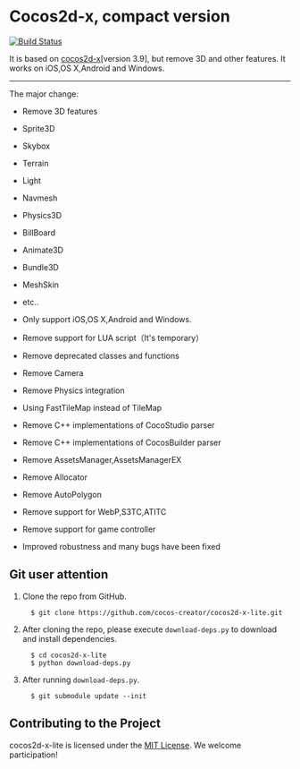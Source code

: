 Cocos2d-x, compact version
==========================

<a href="https://travis-ci.org/cocos-creator/cocos2d-x-lite"><img src="https://travis-ci.org/cocos-creator/cocos2d-x-lite.svg?branch=develop " alt="Build Status"></a>

It is based on [cocos2d-x](https://github.com/cocos2d/cocos2d-x)[version 3.9], but remove 3D and other features. It works on iOS,OS X,Android and Windows. 

------------------------------------------------

The major change:

- Remove 3D features
 - Sprite3D
 - Skybox
 - Terrain
 - Light
 - Navmesh
 - Physics3D
 - BillBoard
 - Animate3D
 - Bundle3D
 - MeshSkin
 - etc..

- Only support iOS,OS X,Android and Windows.
- Remove support for LUA script（It's temporary）
- Remove deprecated classes and functions
- Remove Camera
- Remove Physics integration
- Using FastTileMap instead of TileMap
- Remove C++ implementations of CocoStudio parser
- Remove C++ implementations of CocosBuilder parser
- Remove AssetsManager,AssetsManagerEX
- Remove Allocator
- Remove AutoPolygon
- Remove support for WebP,S3TC,ATITC
- Remove support for game controller
- Improved robustness and many bugs have been fixed

Git user attention
-----------------------

1. Clone the repo from GitHub.

         $ git clone https://github.com/cocos-creator/cocos2d-x-lite.git

2. After cloning the repo, please execute `download-deps.py` to download and install dependencies.

         $ cd cocos2d-x-lite
         $ python download-deps.py

3. After running `download-deps.py`.

         $ git submodule update --init
         
Contributing to the Project
--------------------------------

cocos2d-x-lite is licensed under the [MIT License](https://opensource.org/licenses/MIT). We welcome participation!
